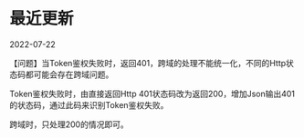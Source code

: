 
# 最近更新
2022-07-22 

【问题】当Token鉴权失败时，返回401，跨域的处理不能统一化，不同的Http状态码都可能会存在跨域问题。

Token鉴权失败时，由直接返回Http 401状态码改为返回200，增加Json输出401的状态码，通过此码来识别Token鉴权失败。

跨域时，只处理200的情况即可。
